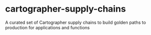 # cartographer-supply-chains
A curated set of Cartographer supply chains to build golden paths to production for applications and functions
